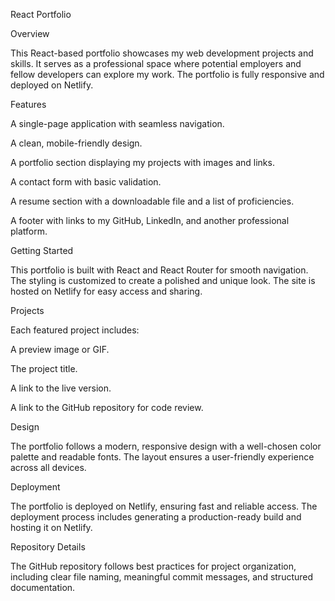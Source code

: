 React Portfolio

Overview

This React-based portfolio showcases my web development projects and skills. It serves as a professional space where potential employers and fellow developers can explore my work. The portfolio is fully responsive and deployed on Netlify.

Features

A single-page application with seamless navigation.

A clean, mobile-friendly design.

A portfolio section displaying my projects with images and links.

A contact form with basic validation.

A resume section with a downloadable file and a list of proficiencies.

A footer with links to my GitHub, LinkedIn, and another professional platform.

Getting Started

This portfolio is built with React and React Router for smooth navigation. The styling is customized to create a polished and unique look. The site is hosted on Netlify for easy access and sharing.

Projects

Each featured project includes:

A preview image or GIF.

The project title.

A link to the live version.

A link to the GitHub repository for code review.

Design

The portfolio follows a modern, responsive design with a well-chosen color palette and readable fonts. The layout ensures a user-friendly experience across all devices.

Deployment

The portfolio is deployed on Netlify, ensuring fast and reliable access. The deployment process includes generating a production-ready build and hosting it on Netlify.

Repository Details

The GitHub repository follows best practices for project organization, including clear file naming, meaningful commit messages, and structured documentation.
